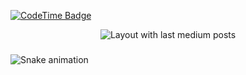 
[![CodeTime Badge](https://img.shields.io/endpoint?style=flat-square&color=096&url=https%3A%2F%2Fapi.codetime.dev%2Fshield%3Fid%3D24269%26project%3D%26in=0)](https://codetime.dev)


<div align="center">
  <img src="https://github-read-medium-git-main.pahlevikun.vercel.app/latest?limit=4" alt="Layout with last medium posts"  />
</div>

###

<img src="https://raw.githubusercontent.com/senderprods/senderprods/output/snake.svg" alt="Snake animation" />

###
